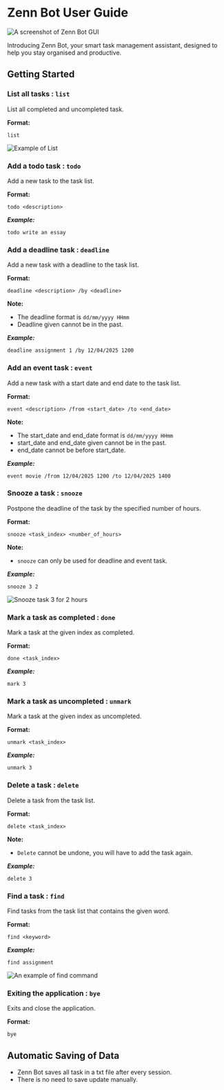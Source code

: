 # Zenn Bot User Guide

![A screenshot of Zenn Bot GUI](Ui.png)

Introducing Zenn Bot, your smart task management assistant, designed to help you stay organised and productive.

## Getting Started

### List all tasks : `list`
List all completed and uncompleted task.

**Format:**
```
list
```
![Example of List](List.png)

### Add a todo task : `todo`
Add a new task to the task list.

**Format:**
```
todo <description>
```
***Example:***
```
todo write an essay
```

### Add a deadline task : `deadline`
Add a new task with a deadline to the task list.

**Format:**
```
deadline <description> /by <deadline>
```
**Note:**
* The deadline format is `dd/mm/yyyy HHmm`
* Deadline given cannot be in the past.

***Example:***
```
deadline assignment 1 /by 12/04/2025 1200
```

### Add an event task : `event`
Add a new task with a start date and end date to the task list.

**Format:**
```
event <description> /from <start_date> /to <end_date> 
```
**Note:**
* The start_date and end_date format is `dd/mm/yyyy HHmm`
* start_date and end_date given cannot be in the past.
* end_date cannot be before start_date.

***Example:***
```
event movie /from 12/04/2025 1200 /to 12/04/2025 1400
```

### Snooze a task : `snooze`
Postpone the deadline of the task by the specified number of hours. 

**Format:**
```
snooze <task_index> <number_of_hours>
```
**Note:**
* `snooze` can only be used for deadline and event task.

***Example:***
```
snooze 3 2
```
![Snooze task 3 for 2 hours](Snooze.png)

### Mark a task as completed : `done`
Mark a task at the given index as completed.

**Format:**
```
done <task_index>
```
***Example:***
```
mark 3
```

### Mark a task as uncompleted : `unmark`
Mark a task at the given index as uncompleted.

**Format:**
```
unmark <task_index>
```
***Example:***
```
unmark 3
```

### Delete a task : `delete`
Delete a task from the task list.

**Format:**
```
delete <task_index>
```
**Note:**
* `Delete` cannot be undone, you will have to add the task again. 

***Example:***
```
delete 3
```

### Find a task : `find`
Find tasks from the task list that contains the given word.

**Format:**
```
find <keyword>
```
***Example:***
```
find assignment
```
![An example of find command](Find.png)

### Exiting the application : `bye`
Exits and close the application.

**Format:**
```
bye
```

## Automatic Saving of Data
* Zenn Bot saves all task in a txt file after every session.
* There is no need to save update manually.


